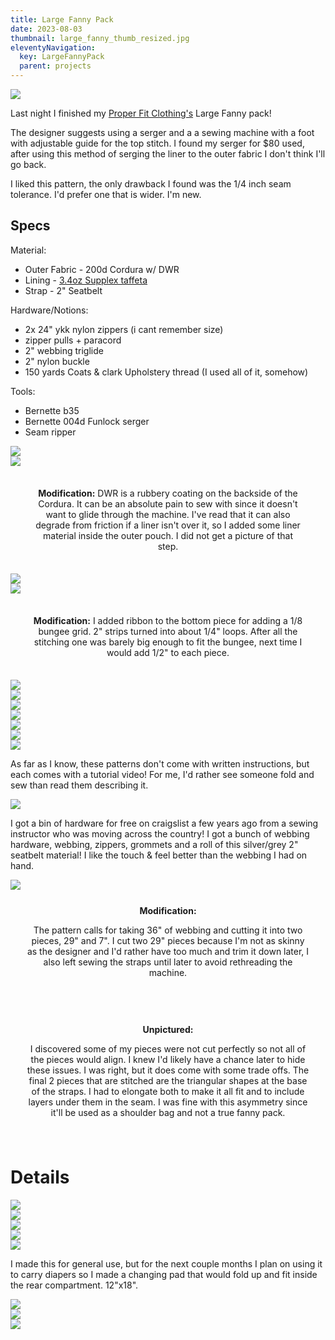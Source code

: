 ```yaml
---
title: Large Fanny Pack
date: 2023-08-03
thumbnail: large_fanny_thumb_resized.jpg
eleventyNavigation:
  key: LargeFannyPack
  parent: projects
---
```

<div style="width:75%;">
  <img style="margin:0 auto;" src="large_fanny_thumb.jpg"/>
</div>

Last night I finished my [Proper Fit Clothing's](https://www.properfitclothing.com/product-page/large-fanny-pack-pattern-download) Large Fanny pack! 

The designer suggests using a serger and a a sewing machine with a foot with adjustable guide for the top stitch. I found my serger for $80 used, after using this method of serging the liner to the outer fabric I don't think I'll go back. 

I liked this pattern, the only drawback I found was the 1/4 inch seam tolerance. I'd prefer one that is wider. I'm new.

## Specs

Material:
- Outer Fabric - 200d Cordura w/ DWR
- Lining - [3.4oz Supplex taffeta](https://ripstopbytheroll.com/products/nylon-taslan)
- Strap - 2" Seatbelt

Hardware/Notions:
- 2x 24" ykk nylon zippers (i cant remember size)
- zipper pulls + paracord
- 2" webbing triglide
- 2" nylon buckle
- 150 yards Coats & clark Upholstery thread (I used all of it, somehow)

Tools:
- Bernette b35
- Bernette 004d Funlock serger
- Seam ripper


<div class="row">
  <div class="column">
    <img src="20230720_204300_resized.jpg"/>
  </div>
  <div class="column gallerySideBySideRight">
    <img src="20230720_204848_resized.jpg"/>  
  </div>
</div>

<div class="dashedBorder" style="margin:20px; padding:15px;">
  <div style="text-align:center;">
    <b>Modification:</b>
    DWR is a rubbery coating on the backside of the Cordura. It can be an absolute pain to sew with since it doesn't want to glide through the machine. I've read that it can also degrade from friction if a liner isn't over it, so I added some liner material inside the outer pouch. I did not get a picture of that step.
  </div>
</div>

<div class="row">
  <div class="column">
 <img src="20230720_211034_resized.jpg"/>
  </div>
  <div class="column gallerySideBySideRight" >
<img src="20230724_212510_resized.jpg"/>  
  </div>
</div>

<div class="dashedBorder" style="margin:20px; padding:15px;">
  <div style="text-align:center;">
    <b>Modification:</b>
    I added ribbon to the bottom piece for adding a 1/8 bungee grid. 2" strips turned into about 1/4" loops. After all the stitching one was barely big enough to fit the bungee, next time I would add 1/2" to each piece.
  </div>
</div>

<div class="row">
  <div class="column">
    <img src="20230724_213226_resized.jpg"/>
  </div>
  <div class="column gallerySideBySideRight" >
    <img src="20230724_213655_resized.jpg"/>
  </div>
</div>

<div class="row">
  <div class="column">
    <!-- <img src="20230725_213140.jpg"/> -->
     <img src="20230725_215424_resized.jpg"/>
  </div>
  <div class="column gallerySideBySideRight" >
    <img src="20230725_215427_resized.jpg"/>
  </div>
</div>

<!-- Landscape -->
<div class="row">
  <img src="20230725_220008_resized.jpg"/>
</div>


<div class="row">
  <div class="column">
    <img src="20230728_211344_resized.jpg"/>
  </div>
  <div class="column gallerySideBySideRight" >
    <img src="20230801_223636_resized.jpg"/>
  </div>
</div>


<!-- Landscape -->
As far as I know, these patterns don't come with written instructions, but each comes with a tutorial video! For me, I'd rather see someone fold and sew than read them describing it.
<div class="row">
  <img src="20230802_205054_landscape_resized.jpg"/>
</div>

I got a bin of hardware for free on craigslist a few years ago from a sewing instructor who was moving across the country! I got a bunch of webbing hardware, webbing, zippers, grommets and a roll of this silver/grey 2" seatbelt material! I like the touch & feel better than the webbing I had on hand.


<!-- <div class="dashedBorder" style="margin-bottom:20px; padding:15px;">
  <div style="text-align:center; padding:25px;">
    <b>Modification:</b>
    The pattern calls for taking 36" and cutting it into two pieces, 29" and 7". I cut two 29" pieces because I'm not as skinny as the designer and I'd rather have too much and trim it down later.
  </div>
</div> -->


<div class="row">
  <div class="column">
    <img src="20230802_210138_resized.jpg"/>
  </div>
  <div class="column gallerySideBySideRight" >
     <div style="text-align:center;  padding:25px;" class="dashedBorder">
        <b>Modification:</b>
        <p>
        The pattern calls for taking 36" of webbing and cutting it into two pieces, 29" and 7". I cut two 29" pieces because I'm not as skinny as the designer and I'd rather have too much and trim it down later, I also left sewing the straps until later to avoid rethreading the machine.
        </p>
    </div>
  </div>
</div>
 <div style="text-align:center;  padding:25px;margin:10px auto" class="dashedBorder">
      <b>Unpictured:</b>
      <p>I discovered some of my pieces were not cut perfectly so not all of the pieces would align. I knew I'd likely have a chance later to hide these issues. I was right, but it does come with some trade offs. The final 2 pieces that are stitched are the triangular shapes at the base of the straps. I had to elongate both to make it all fit and to include layers under them in the seam. I was fine with this asymmetry since it'll be used as a shoulder bag and not a true fanny pack. </p>
 </div>


<h1> Details </h1>

<div class="row">
  <img src="20230802_220944_resized.jpg"/>
</div>

<div class="row">
  <div class="column">
    <img src="20230802_220954_resized.jpg"/>
  </div>
  <div class="column gallerySideBySideRight" >
    <img src="20230802_220958_resized.jpg"/>
  </div>
</div>
<div class="row">
  <div class="column">
    <img src="20230802_222902_resized.jpg"/>
  </div>
  <div class="column gallerySideBySideRight" >
    <img src="20230802_222153_resized.jpg"/>
  </div>
</div>


I made this for general use, but for the next couple months I plan on using it to carry diapers so I made a changing pad that would fold up and fit inside the rear compartment. 12"x18".
<div class="row">
  <div class="column">
    <img src="20230806_212540_resized.jpg"/>
  </div>
  <div class="column gallerySideBySideRight" >
    <img src="20230806_215131_resized.jpg"/>
  </div>
</div>
<div class="row">
  <img src="20230806_215440_resized.jpg"/>
</div>